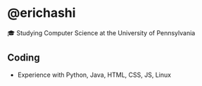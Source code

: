 # @erichashi
🎓 Studying Computer Science at the University of Pennsylvania


## Coding
- Experience with Python, Java, HTML, CSS, JS, Linux



<!---
erichashi/erichashi is a ✨ special ✨ repository because its `README.md` (this file) appears on your GitHub profile.
You can click the Preview link to take a look at your changes.
--->
